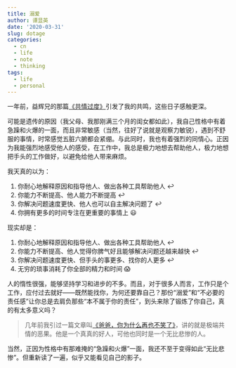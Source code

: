 ```yaml
---
title: 溺爱
author: 谭显英
date: '2020-03-31'
slug: dotage
categories:
  - cn
  - life
  - note
  - thinking
tags:
  - life
  - personal
---
```


一年前，益辉兄的那篇[《共情过度》](https://yihui.org/cn/2019/07/excessive-empathy/)引发了我的共鸣，这些日子感触更深。

可能是遗传的原因（我父母、我那刚满三个月的闺女都如此），我自己性格中有着急躁和火爆的一面，而且非常敏感（当然，往好了说就是观察力敏锐），遇到不舒服的事情，时常感觉五脏六腑都会紧绷。与此同时，我也有着强烈的同情心。正因为我能强烈地感受他人的感受，在工作中，我总是极力地想去帮助他人，极力地想把手头的工作做好，以避免给他人带来麻烦。

我天真的以为：

1. 你耐心地解释原因和指导他人、做出各种工具帮助他人 :leftwards_arrow_with_hook:
1. 你能力不断提高、他人能力不断提高 :leftwards_arrow_with_hook:
1. 你解决问题速度更快、他人也可以自主解决问题了 :leftwards_arrow_with_hook:
1. 你拥有更多的时间专注在更重要的事情上 :smiley:

现实却是：

1. 你耐心地解释原因和指导他人、做出各种工具帮助他人 :leftwards_arrow_with_hook:
1. 你能力不断提高、他人觉得你脾气好且能够解决问题还越来越快 :leftwards_arrow_with_hook:
1. 你解决问题速度更快、但手头的事更多、找你的人更多 :leftwards_arrow_with_hook:
1. 无穷的琐事消耗了你全部的精力和时间 :scream:

人的惰性很强，能够坚持学习和进步的不多。而且，对于很多人而言，工作只是个工作，应付过去就好——既然能找你，为何还要靠自己？那份“溺爱”和“不必要的责任感”让你总是去肩负那些“本不属于你的责任”，到头来除了锻炼了你自己，真的有太多意义吗？

> 几年前我引过一篇文章叫[《爸爸，你为什么再也不笑了》](http://third-bit.com/2015/11/09/daddy-why-dont-you-ever-laugh.html)，讲的就是极端共情的恶果。他是一个真真的好人，可他也同时是一个无比悲惨的人。

当然，正因为性格中有那难掩的“急躁和火爆”一面，我还不至于变得如此“无比悲惨”。但重新读了一遍，似乎又能看见自己的影子。
